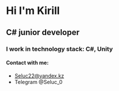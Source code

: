 # Hi I'm Kirill
## C# junior developer
### I work in technology stack: C#, Unity
#### Contact with me:
- Seluc22@yandex.kz
- Telegram @Seluc_0
